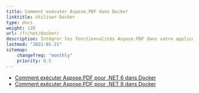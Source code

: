 ```yaml
---
title: Comment exécuter Aspose.PDF dans Docker
linktitle: Utiliser Docker
type: docs
weight: 120
url: /fr/net/docker/
description: Intégrer les fonctionnalités Aspose.PDF dans votre application en utilisant les conteneurs Docker Linux ou Windows
lastmod: "2021-01-21"
sitemap:
    changefreq: "monthly"
    priority: 0.5
---
```


* [Comment exécuter Aspose.PDF pour .NET 6 dans Docker](dotnet6)
* [Comment exécuter Aspose.PDF pour .NET 8 dans Docker](dotnet8)
